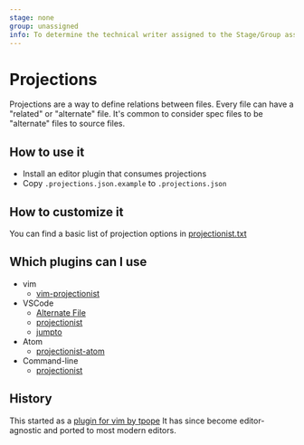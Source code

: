 ```yaml
---
stage: none
group: unassigned
info: To determine the technical writer assigned to the Stage/Group associated with this page, see https://about.gitlab.com/handbook/engineering/ux/technical-writing/#designated-technical-writers
---
```


# Projections

Projections are a way to define relations between files. Every file can have a
"related" or "alternate" file. It's common to consider spec files to be
"alternate" files to source files.

## How to use it

- Install an editor plugin that consumes projections
- Copy `.projections.json.example` to `.projections.json`

## How to customize it

You can find a basic list of projection options in
[projectionist.txt](https://github.com/tpope/vim-projectionist/blob/master/doc/projectionist.txt)

## Which plugins can I use

- vim
  - [vim-projectionist](https://github.com/tpope/vim-projectionist)
- VSCode
  - [Alternate File](https://marketplace.visualstudio.com/items?itemName=will-wow.vscode-alternate-file)
  - [projectionist](https://github.com/jarsen/projectionist)
  - [jumpto](https://github.com/gmdayley/jumpto)
- Atom
  - [projectionist-atom](https://atom.io/packages/projectionist-atom)
- Command-line
  - [projectionist](https://github.com/glittershark/projectionist)

## History

This started as a
[plugin for vim by tpope](https://github.com/tpope/vim-projectionist)
It has since become editor-agnostic and ported to most modern editors.
